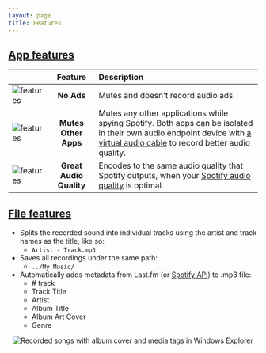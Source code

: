 ```yaml
---
layout: page
title: Features
---
```


## [App features](#app-features)

|                                                                        |         Feature         | Description                                                                                                                                                                                                                   |
| ---------------------------------------------------------------------- | :---------------------: | :---------------------------------------------------------------------------------------------------------------------------------------------------------------------------------------------------------------------------- |
| <img alt="features" src="./assets/images/feature_no_ad.png" />         |       **No Ads**        | Mutes and doesn't record audio ads.                                                                                                                                                                                           |
| <img alt="features" src="./assets/images/feature_mute_apps.png" />     |  **Mutes Other Apps**   | Mutes any other applications while spying Spotify. Both apps can be isolated in their own audio endpoint device with [a virtual audio cable](./faq.html#install-better-audio-endpoint-device) to record better audio quality. |
| <img alt="features" src="./assets/images/feature_audio_quality.png" /> | **Great Audio Quality** | Encodes to the same audio quality that Spotify outputs, when your [Spotify audio quality](./faq.html#maximize-quality-spotify-settings) is optimal.                                                                           |

## [File features](#file-features)

- Splits the recorded sound into individual tracks using the artist and track names as the title, like so:
  - `Artist - Track.mp3`
- Saves all recordings under the same path:
  - `../My Music/`
- Automatically adds metadata from Last.fm (or [Spotify API](./faq.html#media-tags-not-found)) to .mp3 file:
  - \# track
  - Track Title
  - Artist
  - Album Title
  - Album Art Cover
  - Genre

<p align="center"><img alt="Recorded songs with album cover and media tags in Windows Explorer" src="./assets/images/saved_songs_list.png" /></p>
